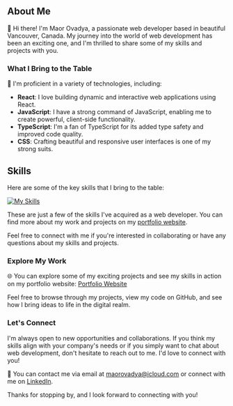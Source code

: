 ## About Me

👋 Hi there! I'm Maor Ovadya, a passionate web developer based in beautiful Vancouver, Canada. My journey into the world of web development has been an exciting one, and I'm thrilled to share some of my skills and projects with you.

### What I Bring to the Table

🚀 I'm proficient in a variety of technologies, including:
- **React**: I love building dynamic and interactive web applications using React.
- **JavaScript**: I have a strong command of JavaScript, enabling me to create powerful, client-side functionality.
- **TypeScript**: I'm a fan of TypeScript for its added type safety and improved code quality.
- **CSS**: Crafting beautiful and responsive user interfaces is one of my strong suits.

## Skills

Here are some of the key skills that I bring to the table:

[![My Skills](https://skillicons.dev/icons?i=aws,linkedin,discord,visualstudio,github,git,figma,vite,react,vue,angular,&perline=3)](https://skillicons.dev)

These are just a few of the skills I've acquired as a web developer. You can find more about my work and projects on my [portfolio website](https://main--maorovadya.netlify.app/).

Feel free to connect with me if you're interested in collaborating or have any questions about my skills and projects.


### Explore My Work

🌐 You can explore some of my exciting projects and see my skills in action on my portfolio website: [Portfolio Website](https://main--maorovadya.netlify.app/)

Feel free to browse through my projects, view my code on GitHub, and see how I bring ideas to life in the digital realm.

### Let's Connect

I'm always open to new opportunities and collaborations. If you think my skills align with your company's needs or if you simply want to chat about web development, don't hesitate to reach out to me. I'd love to connect with you!

📧 You can contact me via email at [maorovadya@icloud.com](mailto:maorovadya@icloud.com) or connect with me on [LinkedIn](https://www.linkedin.com/in/maor-ovadya-72b011240/).

Thanks for stopping by, and I look forward to connecting with you!
